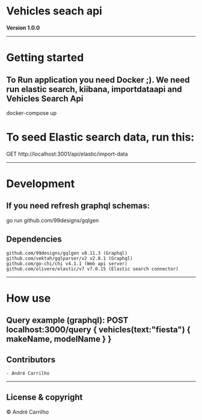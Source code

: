 # Vehicles seach api 
**Version 1.0.0**

---
# Getting started
## To Run application you need Docker ;). We need run elastic search, kiibana, importdataapi and Vehicles Search Api
docker-compose up

# To seed Elastic search data, run this:
GET http://localhost:3001/api/elastic/import-data

---
# Development
## If you need refresh graphql schemas:
go run github.com/99designs/gqlgen
## Dependencies
    github.com/99designs/gqlgen v0.11.3 (Graphql)
	github.com/vektah/gqlparser/v2 v2.0.1 (Graphql)
	github.com/go-chi/chi v4.1.1 (Web api server)
	github.com/olivere/elastic/v7 v7.0.15 (Elastic search connector)
---
# How use
Query example (graphql):
POST localhost:3000/query
{
  vehicles(text:"fiesta")
  {
    makeName,
    modelName
  }
}
---
## Contributors
    - André Carrilho
---
## License & copyright
© André Carrilho
